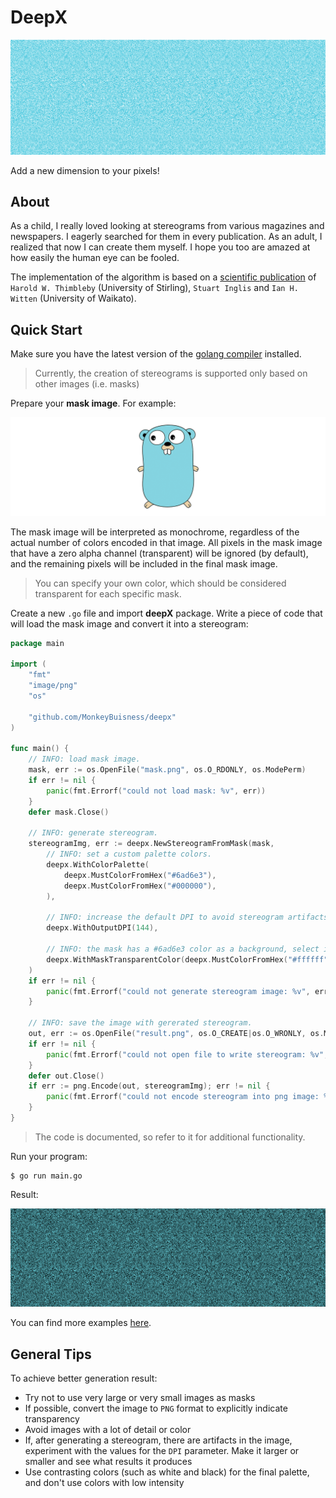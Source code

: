 # DeepX

![logo](./examples/logo/deepx.png)

Add a new dimension to your pixels!

## About

As a child, I really loved looking at stereograms from various magazines and newspapers.
I eagerly searched for them in every publication. As an adult, I realized that now I can create them myself.
I hope you too are amazed at how easily the human eye can be fooled.

The implementation of the algorithm is based on a [scientific publication](https://www2.cs.sfu.ca/CourseCentral/414/li/material/refs/SIRDS-Computer-94.pdf) of `Harold W. Thimbleby` (University of Stirling), `Stuart Inglis` and `Ian H. Witten` (University of Waikato).

## Quick Start

Make sure you have the latest version of the [golang compiler](https://go.dev/doc/install) installed.

> Currently, the creation of stereograms is supported only based on other images (i.e. masks)

Prepare your **mask image**. For example:

![mask](./examples/gopher/mask.png)

The mask image will be interpreted as monochrome, regardless of the actual number of colors encoded in that image.
All pixels in the mask image that have a zero alpha channel (transparent) will be ignored (by default), and the remaining pixels will be included in the final mask image.

> You can specify your own color, which should be considered transparent for each specific mask.

Create a new `.go` file and import **deepX** package. Write a piece of code that will load the mask image and convert it into a stereogram:

```go
package main

import (
	"fmt"
	"image/png"
	"os"

	"github.com/MonkeyBuisness/deepx"
)

func main() {
	// INFO: load mask image.
	mask, err := os.OpenFile("mask.png", os.O_RDONLY, os.ModePerm)
	if err != nil {
		panic(fmt.Errorf("could not load mask: %v", err))
	}
	defer mask.Close()

	// INFO: generate stereogram.
	stereogramImg, err := deepx.NewStereogramFromMask(mask,
		// INFO: set a custom palette colors.
		deepx.WithColorPalette(
			deepx.MustColorFromHex("#6ad6e3"),
			deepx.MustColorFromHex("#000000"),
		),

		// INFO: increase the default DPI to avoid stereogram artifacts.
		deepx.WithOutputDPI(144),

		// INFO: the mask has a #6ad6e3 color as a background, select it as transparent.
		deepx.WithMaskTransparentColor(deepx.MustColorFromHex("#ffffff")),
	)
	if err != nil {
		panic(fmt.Errorf("could not generate stereogram image: %v", err))
	}

	// INFO: save the image with gererated stereogram.
	out, err := os.OpenFile("result.png", os.O_CREATE|os.O_WRONLY, os.ModePerm)
	if err != nil {
		panic(fmt.Errorf("could not open file to write stereogram: %v", err))
	}
	defer out.Close()
	if err := png.Encode(out, stereogramImg); err != nil {
		panic(fmt.Errorf("could not encode stereogram into png image: %v", err))
	}
}

```

> The code is documented, so refer to it for additional functionality.

Run your program:

```console
$ go run main.go
```

Result:

![result.png](./examples/gopher/result.png)

You can find more examples [here](./examples/).

## General Tips

To achieve better generation result:

- Try not to use very large or very small images as masks
- If possible, convert the image to `PNG` format to explicitly indicate transparency
- Avoid images with a lot of detail or color
- If, after generating a stereogram, there are artifacts in the image, experiment with the values for the `DPI` parameter. Make it larger or smaller and see what results it produces
- Use contrasting colors (such as white and black) for the final palette, and don't use colors with low intensity
